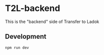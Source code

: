# T2L-backend

This is the "backend" side of Transfer to Ladok

## Development

```
npm run dev
```
